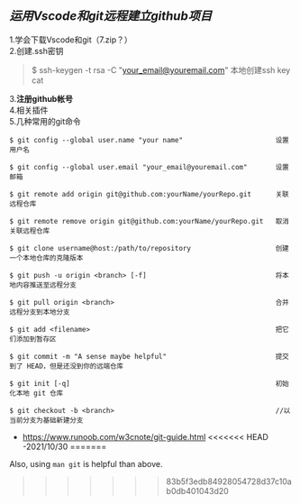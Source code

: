 
 
## ***运用Vscode和git远程建立**github项目*
1.学会下载Vscode和git（7.zip？）  
2.创建.ssh密钥  

>$ ssh-keygen -t rsa -C "your_email@youremail.com"    本地创建ssh key
>cat

3.**注册github帐号**  
4.相关插件  
5.几种常用的git命令
``` shell
$ git config --global user.name "your name"                       设置用户名

$ git config --global user.email "your_email@youremail.com"       设置邮箱

$ git remote add origin git@github.com:yourName/yourRepo.git      关联远程仓库

$ git remote remove origin git@github.com:yourName/yourRepo.git   取消关联远程仓库

$ git clone username@host:/path/to/repository                     创建一个本地仓库的克隆版本                 

$ git push -u origin <branch> [-f]                                将本地内容推送至远程分支 

$ git pull origin <branch>                                        合并远程分支到本地分支

$ git add <filename>                                              把它们添加到暂存区

$ git commit -m "A sense maybe helpful"                           提交到了 HEAD，但是还没到你的远端仓库

$ git init [-q]                                                   初始化本地 git 仓库

$ git checkout -b <branch>                                        //以当前分支为基础新建分支

```

- https://www.runoob.com/w3cnote/git-guide.html
<<<<<<< HEAD
-2021/10/30
=======

Also, using `man git` is helpful than above.
>>>>>>> 83b5f3edb84928054728d37c10ab0db401043d20
